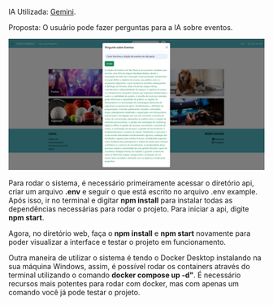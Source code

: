 IA Utilizada: [Gemini](https://aistudio.google.com/apikey).

Proposta: O usuário pode fazer perguntas para a IA sobre eventos.

![funcionalidade](image.png)

Para rodar o sistema, é necessário primeiramente acessar o diretório api, criar um arquivo **.env** e seguir o que está escrito no arquivo .env example. Após isso, ir no terminal e digitar **npm install** para instalar todas as dependências necessárias para rodar o projeto. Para iniciar a api, digite **npm start**.

Agora, no diretório web, faça o **npm install** e **npm start** novamente para poder visualizar a interface e testar o projeto em funcionamento.

Outra maneira de utilizar o sistema é tendo o Docker Desktop instalando na sua máquina Windows, assim, é possível rodar os containers através do terminal utilizando o comando **docker compose up -d"**. É necessário recursos mais potentes para rodar com docker, mas com apenas um comando você já pode testar o projeto.
